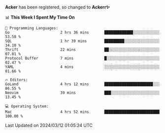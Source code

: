 **Acker** has been registered, so changed to **Ackerr✨**

<!--START_SECTION:waka-->
📊 **This Week I Spent My Time On** 

```text
💬 Programming Languages: 
Go                       2 hrs 36 mins       █████████████░░░░░░░░░░░░   53.58 % 
SQL                      1 hr 39 mins        █████████░░░░░░░░░░░░░░░░   34.10 % 
Thrift                   22 mins             ██░░░░░░░░░░░░░░░░░░░░░░░   07.81 % 
Protocol Buffer          7 mins              █░░░░░░░░░░░░░░░░░░░░░░░░   02.47 % 
YAML                     4 mins              ░░░░░░░░░░░░░░░░░░░░░░░░░   01.66 % 

🔥 Editors: 
GoLand                   4 hrs 12 mins       ██████████████████████░░░   86.55 % 
Neovim                   39 mins             ███░░░░░░░░░░░░░░░░░░░░░░   13.45 % 

💻 Operating System: 
Mac                      4 hrs 52 mins       █████████████████████████   100.00 % 
```


 Last Updated on 2024/03/12 01:05:24 UTC
<!--END_SECTION:waka-->
